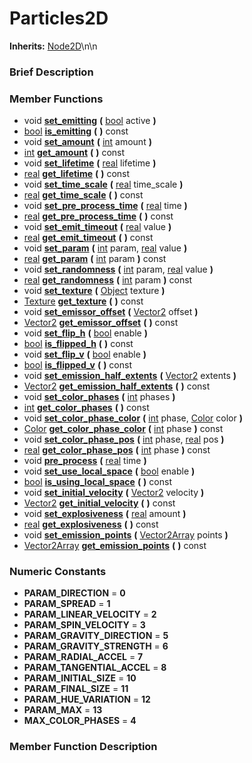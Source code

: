 #  Particles2D  
**Inherits:** [Node2D](class_node2d)\\n\\n
###  Brief Description  


###  Member Functions 
  * void  **[set_emitting](#set_emitting)**  **(** [bool](class_bool) active  **)**
  * [bool](class_bool)  **[is_emitting](#is_emitting)**  **(** **)** const
  * void  **[set_amount](#set_amount)**  **(** [int](class_int) amount  **)**
  * [int](class_int)  **[get_amount](#get_amount)**  **(** **)** const
  * void  **[set_lifetime](#set_lifetime)**  **(** [real](class_real) lifetime  **)**
  * [real](class_real)  **[get_lifetime](#get_lifetime)**  **(** **)** const
  * void  **[set_time_scale](#set_time_scale)**  **(** [real](class_real) time_scale  **)**
  * [real](class_real)  **[get_time_scale](#get_time_scale)**  **(** **)** const
  * void  **[set_pre_process_time](#set_pre_process_time)**  **(** [real](class_real) time  **)**
  * [real](class_real)  **[get_pre_process_time](#get_pre_process_time)**  **(** **)** const
  * void  **[set_emit_timeout](#set_emit_timeout)**  **(** [real](class_real) value  **)**
  * [real](class_real)  **[get_emit_timeout](#get_emit_timeout)**  **(** **)** const
  * void  **[set_param](#set_param)**  **(** [int](class_int) param, [real](class_real) value  **)**
  * [real](class_real)  **[get_param](#get_param)**  **(** [int](class_int) param  **)** const
  * void  **[set_randomness](#set_randomness)**  **(** [int](class_int) param, [real](class_real) value  **)**
  * [real](class_real)  **[get_randomness](#get_randomness)**  **(** [int](class_int) param  **)** const
  * void  **[set_texture](#set_texture)**  **(** [Object](class_object) texture  **)**
  * [Texture](class_texture)  **[get_texture](#get_texture)**  **(** **)** const
  * void  **[set_emissor_offset](#set_emissor_offset)**  **(** [Vector2](class_vector2) offset  **)**
  * [Vector2](class_vector2)  **[get_emissor_offset](#get_emissor_offset)**  **(** **)** const
  * void  **[set_flip_h](#set_flip_h)**  **(** [bool](class_bool) enable  **)**
  * [bool](class_bool)  **[is_flipped_h](#is_flipped_h)**  **(** **)** const
  * void  **[set_flip_v](#set_flip_v)**  **(** [bool](class_bool) enable  **)**
  * [bool](class_bool)  **[is_flipped_v](#is_flipped_v)**  **(** **)** const
  * void  **[set_emission_half_extents](#set_emission_half_extents)**  **(** [Vector2](class_vector2) extents  **)**
  * [Vector2](class_vector2)  **[get_emission_half_extents](#get_emission_half_extents)**  **(** **)** const
  * void  **[set_color_phases](#set_color_phases)**  **(** [int](class_int) phases  **)**
  * [int](class_int)  **[get_color_phases](#get_color_phases)**  **(** **)** const
  * void  **[set_color_phase_color](#set_color_phase_color)**  **(** [int](class_int) phase, [Color](class_color) color  **)**
  * [Color](class_color)  **[get_color_phase_color](#get_color_phase_color)**  **(** [int](class_int) phase  **)** const
  * void  **[set_color_phase_pos](#set_color_phase_pos)**  **(** [int](class_int) phase, [real](class_real) pos  **)**
  * [real](class_real)  **[get_color_phase_pos](#get_color_phase_pos)**  **(** [int](class_int) phase  **)** const
  * void  **[pre_process](#pre_process)**  **(** [real](class_real) time  **)**
  * void  **[set_use_local_space](#set_use_local_space)**  **(** [bool](class_bool) enable  **)**
  * [bool](class_bool)  **[is_using_local_space](#is_using_local_space)**  **(** **)** const
  * void  **[set_initial_velocity](#set_initial_velocity)**  **(** [Vector2](class_vector2) velocity  **)**
  * [Vector2](class_vector2)  **[get_initial_velocity](#get_initial_velocity)**  **(** **)** const
  * void  **[set_explosiveness](#set_explosiveness)**  **(** [real](class_real) amount  **)**
  * [real](class_real)  **[get_explosiveness](#get_explosiveness)**  **(** **)** const
  * void  **[set_emission_points](#set_emission_points)**  **(** [Vector2Array](class_vector2array) points  **)**
  * [Vector2Array](class_vector2array)  **[get_emission_points](#get_emission_points)**  **(** **)** const

###  Numeric Constants  
  * **PARAM_DIRECTION** = **0**
  * **PARAM_SPREAD** = **1**
  * **PARAM_LINEAR_VELOCITY** = **2**
  * **PARAM_SPIN_VELOCITY** = **3**
  * **PARAM_GRAVITY_DIRECTION** = **5**
  * **PARAM_GRAVITY_STRENGTH** = **6**
  * **PARAM_RADIAL_ACCEL** = **7**
  * **PARAM_TANGENTIAL_ACCEL** = **8**
  * **PARAM_INITIAL_SIZE** = **10**
  * **PARAM_FINAL_SIZE** = **11**
  * **PARAM_HUE_VARIATION** = **12**
  * **PARAM_MAX** = **13**
  * **MAX_COLOR_PHASES** = **4**

###  Member Function Description  
